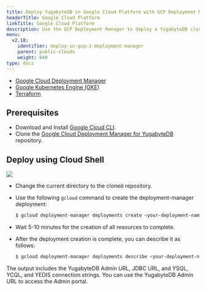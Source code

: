 ```yaml
---
title: Deploy YugabyteDB in Google Cloud Platform with GCP Deployment Manager
headerTitle: Google Cloud Platform
linkTitle: Google Cloud Platform
description: Use the GCP Deployment Manager to deploy a YugabyteDB cluster in Google Cloud Platform.
menu:
  v2.18:
    identifier: deploy-in-gcp-1-deployment-manager
    parent: public-clouds
    weight: 640
type: docs
---
```


<ul class="nav nav-tabs-alt nav-tabs-yb">

  <li >
    <a href="../gcp-deployment-manager/" class="nav-link active">
      <i class="icon-shell"></i>
      Google Cloud Deployment Manager
    </a>
  </li>

  <li>
    <a href="../gke/" class="nav-link">
      <i class="fa-regular fa-dharmachakra" aria-hidden="true"></i>
      Google Kubernetes Engine (GKE)
    </a>
  </li>

  <li >
    <a href="../terraform/" class="nav-link">
      <i class="icon-shell"></i>
      Terraform
    </a>
  </li>

</ul>

## Prerequisites

* Download and Install [Google Cloud CLI](https://cloud.google.com/sdk/docs/).
* Clone the [Google Cloud Deployment Manager for YugabyteDB](https://github.com/yugabyte/gcp-deployment-manager.git) repository.

## Deploy using Cloud Shell

<a href="https://console.cloud.google.com/cloudshell/editor?cloudshell_git_repo=https%3A%2F%2Fgithub.com%2Fyugabyte%2Fgcp-deployment-manager.git" target="_blank">
    <img src="https://gstatic.com/cloudssh/images/open-btn.svg"/>
</a>

* Change the current directory to the cloned repository.
* Use the following `gcloud` command to create the deployment-manager deployment:

    ```sh
    $ gcloud deployment-manager deployments create <your-deployment-name> --config=yugabyte-deployment.yaml
    ```

* Wait 5-10 minutes for the creation of all resources to complete.
* After the deployment creation is complete, you can describe it as follows:

    ```sh
    $ gcloud deployment-manager deployments describe <your-deployment-name>
    ```

The output includes the YugabyteDB Admin URL, JDBC URL, and YSQL, YCQL, and YEDIS connection strings. You can use the YugabyteDB Admin URL to access the Admin portal.
